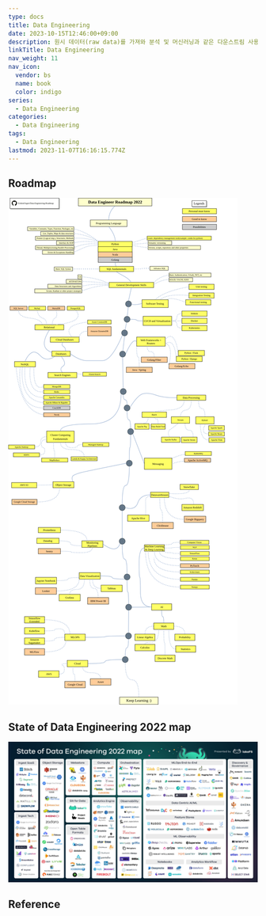 ```yaml
---
type: docs
title: Data Engineering
date: 2023-10-15T12:46:00+09:00
description: 원시 데이터(raw data)를 가져와 분석 및 머신러닝과 같은 다운스트림 사용 사례를 지원하고, 고품질의 일관된 정보를 생성하는 시스템과 프로세스의 개발, 구현 및 유지 관리
linkTitle: Data Engineering
nav_weight: 11
nav_icon:
  vendor: bs
  name: book
  color: indigo
series:
  - Data Engineering
categories:
  - Data Engineering
tags:
  - Data Engineering
lastmod: 2023-11-07T16:16:15.774Z
---
```


## Roadmap

![Data Engineering Roadmap](data-engineering-roadmap.png?width=768px#center)

## State of Data Engineering 2022 map

![State of Data Engineering 2022 map](State-of-Data-Engineering-2022-map.jpg#center)

## Reference
